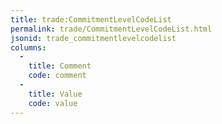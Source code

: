 ```yaml
---
title: trade:CommitmentLevelCodeList
permalink: trade/CommitmentLevelCodeList.html
jsonid: trade_commitmentlevelcodelist
columns:
  - 
    title: Comment
    code: comment
  - 
    title: Value
    code: value
---
```

